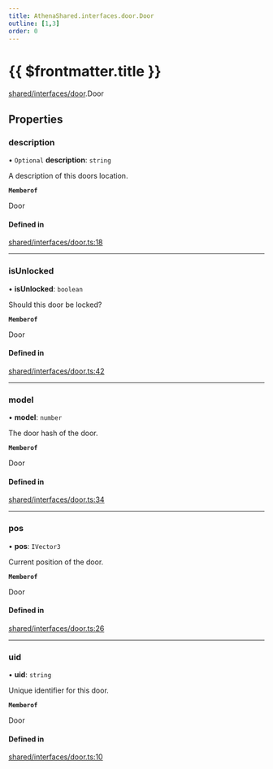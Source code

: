 ```yaml
---
title: AthenaShared.interfaces.door.Door
outline: [1,3]
order: 0
---
```


# {{ $frontmatter.title }}


[shared/interfaces/door](../modules/shared_interfaces_door.md).Door

## Properties

### description

• `Optional` **description**: `string`

A description of this doors location.

**`Memberof`**

Door

#### Defined in

[shared/interfaces/door.ts:18](https://github.com/Stuyk/altv-athena/blob/6013452/src/core/shared/interfaces/door.ts#L18)

___

### isUnlocked

• **isUnlocked**: `boolean`

Should this door be locked?

**`Memberof`**

Door

#### Defined in

[shared/interfaces/door.ts:42](https://github.com/Stuyk/altv-athena/blob/6013452/src/core/shared/interfaces/door.ts#L42)

___

### model

• **model**: `number`

The door hash of the door.

**`Memberof`**

Door

#### Defined in

[shared/interfaces/door.ts:34](https://github.com/Stuyk/altv-athena/blob/6013452/src/core/shared/interfaces/door.ts#L34)

___

### pos

• **pos**: `IVector3`

Current position of the door.

**`Memberof`**

Door

#### Defined in

[shared/interfaces/door.ts:26](https://github.com/Stuyk/altv-athena/blob/6013452/src/core/shared/interfaces/door.ts#L26)

___

### uid

• **uid**: `string`

Unique identifier for this door.

**`Memberof`**

Door

#### Defined in

[shared/interfaces/door.ts:10](https://github.com/Stuyk/altv-athena/blob/6013452/src/core/shared/interfaces/door.ts#L10)
